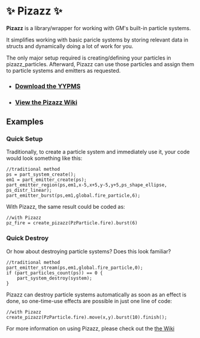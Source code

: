 # ✨ Pizazz ✨

**Pizazz** is a library/wrapper for working with GM's built-in particle systems.

It simplifies working with basic paricle systems by storing relevant data in structs and dynamically doing a lot of work for you.

The only major setup required is creating/defining your particles in pizazz_particles.
Afterward, Pizazz can use those particles and assign them to particle systems and emitters as requested.

- ### [Download the YYPMS](https://github.com/AvioxArcade/Pizazz/releases)
- ### [View the Pizazz Wiki](https://github.com/AvioxArcade/Pizazz/wiki)

## Examples 
### Quick Setup
Traditionally, to create a particle system and immediately use it, your code would look something like this:
	  
```gml
//traditional method
ps = part_system_create();
em1 = part_emitter_create(ps);
part_emitter_region(ps,em1,x-5,x+5,y-5,y+5,ps_shape_ellipse, ps_distr_linear);
part_emitter_burst(ps,em1,global.fire_particle,6);
```
		
With Pizazz, the same result could be coded as:

 ```gml
 //with Pizazz
 pz_fire = create_pizazz(PzParticle.fire).burst(6)
 ```
### Quick Destroy
Or how about destroying particle systems? 
Does this look familiar?
```gml
//traditional method
part_emitter_stream(ps,em1,global.fire_particle,0);
if (part_particles_count(ps)) == 0 {
    part_system_destroy(system);
}
```

Pizazz can  destroy particle systems automatically as soon as an effect is done, so one-time-use 
effects are possible in just one line of code:
```gml
//with Pizazz
create_pizazz(PzParticle.fire).move(x,y).burst(10).finish();
```

For more information on using Pizazz, please check out the [the Wiki](https://github.com/AvioxArcade/Pizazz/wiki)
